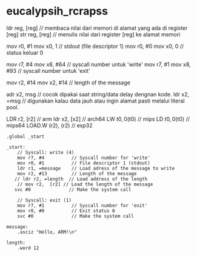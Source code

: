 # eucalypsih_rcrapss
ldr reg, [reg] // membaca nilai dari memori di alamat yang ada di register [reg]
str reg, [reg] // menulis nilai dari register [reg] ke alamat memori

mov r0,  #1    mov x0,  1 // stdout (file descriptor 1)
mov r0,  #0    mov x0,  0 // status keluar 0

mov r7,  #4    mov x8, #64 // syscall number untuk 'write'
mov r7,  #1    mov x8, #93 // syscall number untuk 'exit'

mov r2, #14   mov x2, #14 // length of the message

adr x2,  msg // cocok dipakai saat string/data delay dengnan kode.
ldr x2,  =msg // digunakan kalau data jauh atau ingin alamat pasti melalui literal pool.

LDR r2, [r2] // arm
ldr x2, [x2] // arch64
LW $t0,  0($t0) // mips
LD $t0,  0($t0) // mips64
LOAD.W (r2), (r2) // esp32


```assembly
.global _start

_start:
    // Syscall: write (4)
    mov r7, #4          // Syscall number for 'write'
    mov r0, #1          // File descriptor 1 (stdout)
    ldr r1, =message    // Load adress of the message to write
    mov r2, #13         // Length of the message
   // ldr r2, =length  // Load address of the length
    // mov r2,  [r2] // Load the length of the message
   svc #0              // Make the system call

    // Syscall: exit (1)
    mov r7, #1          // Syscall number for 'exit'
    mov r0, #0          // Exit status 0
    svc #0              // Make the system call

message:
    .asciz "Hello, ARM!\n"

length:
    .word 12

```





